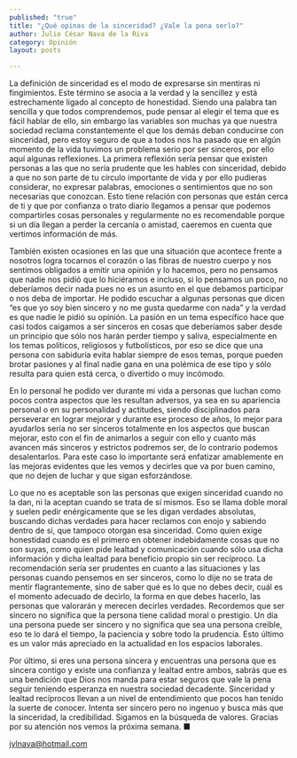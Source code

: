 ```yaml
---
published: "true"
title: "¿Qué opinas de la sinceridad? ¿Vale la pena serlo?"
author: Julio César Nava de la Riva
category: Opinión
layout: posts

---
```


La definición de sinceridad es el modo de expresarse sin mentiras ni fingimientos. Este término se asocia a la verdad y la sencillez y está estrechamente ligado al concepto de honestidad. Siendo una palabra tan sencilla y que todos comprendemos, pude pensar al elegir el tema que es fácil hablar de ello, sin embargo las variables son muchas ya que nuestra sociedad reclama constantemente el que los demás deban conducirse con sinceridad, pero estoy seguro de que a todos nos ha pasado que en algún momento de la vida tuvimos un problema serio por ser sinceros, por ello aquí algunas reflexiones.
La primera reflexión sería pensar que existen personas a las que no sería prudente que les hables con sinceridad, debido a que no son parte de tu círculo importante de vida y por ello pudieras considerar, no expresar palabras, emociones o sentimientos que no son necesarias que conozcan. Esto tiene relación con personas que están cerca de ti y que por confianza o trato diario llegamos a pensar que podemos compartirles cosas personales y regularmente no es recomendable porque si un día llegan a perder la cercanía o amistad, caeremos en cuenta que vertimos información de más.

También existen ocasiones en las que una situación que acontece frente a nosotros logra tocarnos el corazón o las fibras de nuestro cuerpo y nos sentimos obligados a emitir una opinión y lo hacemos, pero no pensamos que nadie nos pidió que lo hiciéramos e incluso, si lo pensamos un poco, no deberíamos decir nada pues no es un asunto en el que debamos participar o nos deba de importar. He podido escuchar a algunas personas que dicen “es que yo soy bien sincero y no me gusta quedarme con nada” y la verdad es que nadie le pidió su opinión. La pasión en un tema específico hace que casi todos caigamos a ser sinceros en cosas que deberíamos saber desde un principio que sólo nos harán perder tiempo y saliva, especialmente en los temas políticos, religiosos y futbolísticos, por eso se dice que una persona con sabiduría evita hablar siempre de esos temas, porque pueden brotar pasiones y al final nadie gana en una polémica de ese tipo y sólo resulta para quien está cerca, o divertido o muy incómodo.

En lo personal he podido ver durante mi vida a personas que luchan como pocos contra aspectos que les resultan adversos, ya sea en su apariencia personal o en su personalidad y actitudes, siendo disciplinados para perseverar en lograr mejorar y durante ese proceso de años, lo mejor para ayudarlos sería no ser sinceros totalmente en los aspectos que buscan mejorar, esto con el fin de animarlos a seguir con ello y cuanto más avancen más sinceros y estrictos podremos ser, de lo contrario podemos desalentarlos. Para este caso lo importante será enfatizar amablemente en las mejoras evidentes que les vemos y decirles que va por buen camino, que no dejen de luchar y que sigan esforzándose.

Lo que no es aceptable son las personas que exigen sinceridad cuando no la dan, ni la aceptan cuando se trata de sí mismos. Eso se llama doble moral y suelen pedir enérgicamente que se les digan verdades absolutas, buscando dichas verdades para hacer reclamos con enojo y sabiendo dentro de sí, que tampoco otorgan esa sinceridad. Como quien exige honestidad cuando es el primero en obtener indebidamente cosas que no son suyas, como quien pide lealtad y comunicación cuando sólo usa dicha información y dicha lealtad para beneficio propio sin ser recíproco.
La recomendación sería ser prudentes en cuanto a las situaciones y las personas cuando pensemos en ser sinceros, como lo dije no se trata de mentir flagrantemente, sino de saber qué es lo que no debes decir, cuál es el momento adecuado de decirlo, la forma en que debes hacerlo, las personas que valorarán y merecen decirles verdades. Recordemos que ser sincero no significa que la persona tiene calidad moral o prestigio. Un día una persona puede ser sincero y no significa que sea una persona creíble, eso te lo dará el tiempo, la paciencia y sobre todo la prudencia. Esto último es un valor más apreciado en la actualidad en los espacios laborales.

Por último, si eres una persona sincera y encuentras una persona que es sincera contigo y existe una confianza y lealtad entre ambos, sabrás que es una bendición que Dios nos manda para estar seguros que vale la pena seguir teniendo esperanza en nuestra sociedad decadente. Sinceridad y lealtad recíprocos llevan a un nivel de entendimiento que pocos han tenido la suerte de conocer. Intenta ser sincero pero no ingenuo y busca más que la sinceridad, la credibilidad. Sigamos en la búsqueda de valores. Gracias por su atención nos vemos la próxima semana. ■

jylnava@hotmail.com
